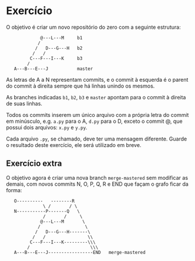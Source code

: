 # Exercício

O objetivo é criar um novo repositório do zero
com a seguinte estrutura:

```
             @---L---M     b1
            /
           /   D---G---H   b2
          /   /
         C---F---I---K     b3
        /
   A---B---E---J           master
```

As letras de A a N representam commits,
e o commit à esquerda é o parent do commit à direita
sempre que há linhas unindo os mesmos.

As branches indicadas `b1`, `b2`, `b3` e `master`
apontam para o commit à direita de suas linhas.

Todos os commits inserem um único arquivo
com a própria letra do commit em minúsculo,
e.g. `a.py` para o A, `d.py` para o D,
exceto o commit @, que possui dois arquivos: `x.py` e `y.py`.

Cada arquivo `.py`, se chamado, deve ter uma mensagem diferente.
Guarde o resultado deste exercício,
ele será utilizado em breve.


## Exercício extra

O objetivo agora é
criar uma nova branch `merge-mastered` sem modificar as demais,
com novos commits N, O, P, Q, R e END que façam o grafo ficar da forma:

```
   O----------   --------R
              \ /       / \
   N-----------P-------Q   \
              /       /     \
             @---L---M       \
            /                 \
           /   D---G---H-------\
          /   /                \\
         C---F---I---K---------\\\
        /                       \\\
   A---B---E---J-----------------END   merge-mastered
```
